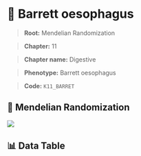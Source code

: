 # 🧪 Barrett oesophagus

> **Root:** Mendelian Randomization

> **Chapter:** 11  

> **Chapter name:** Digestive

> **Phenotype:** Barrett oesophagus  

> **Code:** `K11_BARRET`

## 🧬 Mendelian Randomization  

<img src="/MR/Figures/Forward/K11_BARRET.png"/>

## 📊 Data Table

<CsvTableMRF src="/public/MR/Data/Forward/K11_BARRET.csv"/>
